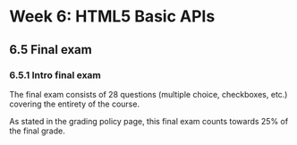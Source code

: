 # Week 6: HTML5 Basic APIs


## 6.5 Final exam


### 6.5.1 Intro final exam

The final exam consists of 28 questions (multiple choice, checkboxes, etc.) covering the entirety of the course.

As stated in the grading policy page, this final exam counts towards 25% of the final grade.




